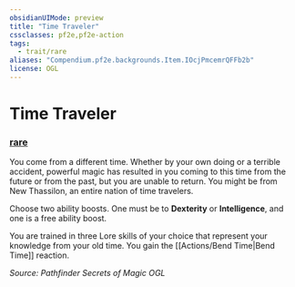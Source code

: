 ```yaml
---
obsidianUIMode: preview
title: "Time Traveler"
cssclasses: pf2e,pf2e-action
tags:
  - trait/rare
aliases: "Compendium.pf2e.backgrounds.Item.IOcjPmcemrQFFb2b"
license: OGL
---
```

# Time Traveler

### [rare](rare "Rare Rarity Trait")






You come from a different time. Whether by your own doing or a terrible accident, powerful magic has resulted in you coming to this time from the future or from the past, but you are unable to return. You might be from New Thassilon, an entire nation of time travelers.

Choose two ability boosts. One must be to **Dexterity** or **Intelligence**, and one is a free ability boost.

You are trained in three Lore skills of your choice that represent your knowledge from your old time. You gain the [[Actions/Bend Time|Bend Time]] reaction.

*Source: Pathfinder Secrets of Magic*
*OGL*